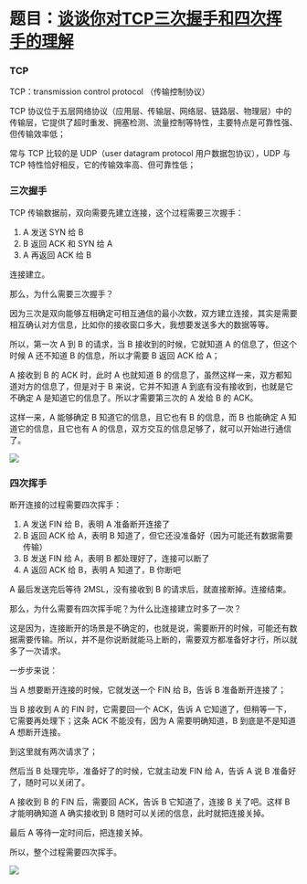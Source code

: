 # 题目：[谈谈你对TCP三次握手和四次挥手的理解](https://github.com/Advanced-Frontend/Daily-Interview-Question/issues/15)

### TCP

TCP：transmission control protocol （传输控制协议）

TCP 协议位于五层网络协议（应用层、传输层、网络层、链路层、物理层）中的传输层，它提供了超时重发、拥塞检测、流量控制等特性，主要特点是可靠性强、但传输效率低；

常与 TCP 比较的是 UDP（user datagram protocol 用户数据包协议），UDP 与 TCP 特性恰好相反，它的传输效率高、但可靠性低；

### 三次握手

TCP 传输数据前，双向需要先建立连接，这个过程需要三次握手：

1.  A 发送 SYN 给 B
2.  B 返回 ACK 和 SYN 给 A
3.  A 再返回 ACK 给 B

连接建立。

那么，为什么需要三次握手？

因为三次是双向能够互相确定可相互通信的最小次数，双方建立连接，其实是需要相互确认对方信息，比如你的接收窗口多大，我想要发送多大的数据等等。

所以，第一次 A 到 B 的请求，当 B 接收到的时候，它就知道 A 的信息了，但这个时候 A 还不知道 B 的信息，所以才需要 B 返回 ACK 给 A；

A 接收到 B 的 ACK 时，此时 A 也就知道 B 的信息了，虽然这样一来，双方都知道对方的信息了，但是对于 B 来说，它并不知道 A 到底有没有接收到，也就是它不确定 A 是知道它的信息了。所以才需要第三次的 A 发给 B 的 ACK。

这样一来，A 能够确定 B 知道它的信息，且它也有 B 的信息，而 B 也能确定 A 知道它的信息，且它也有 A 的信息，双方交互的信息足够了，就可以开始进行通信了。

![](https://upload-images.jianshu.io/upload_images/2095550-d49db915d308c518.png)

### 四次挥手

断开连接的过程需要四次挥手：

1. A 发送 FIN 给 B，表明 A 准备断开连接了
2. B 返回 ACK 给 A，表明 B 知道了，但它还没准备好（因为可能还有数据需要传输）
3. B 发送 FIN 给 A，表明 B 都处理好了，连接可以断了
4. A 返回 ACK 给 B，表明 A 知道了，B 你断吧

A 最后发送完后等待 2MSL，没有接收到 B 的请求后，就直接断掉。连接结束。

那么，为什么需要有四次挥手呢？为什么比连接建立时多了一次？

这是因为，连接断开的场景是不确定的，也就是说，需要断开的时候，可能还有数据需要传输。所以，并不是你说断就能马上断的，需要双方都准备好才行，所以就多了一次请求。

一步步来说：

当 A 想要断开连接的时候，它就发送一个 FIN 给 B，告诉 B 准备断开连接了；

当 B 接收到 A 的 FIN 时，它需要回一个 ACK，告诉 A 它知道了，但稍等一下，它需要再处理下；这条 ACK 不能没有，因为 A 需要明确知道，B 到底是不是知道 A 想断开连接。

到这里就有两次请求了；

然后当 B 处理完毕，准备好了的时候，它就主动发 FIN 给 A，告诉 A 说 B 准备好了，随时可以关闭了。

A 接收到 B 的 FIN 后，需要回 ACK，告诉 B 它知道了，连接 B 关了吧。这样 B 才能明确知道 A 确实接收到 B 随时可以关闭的信息，此时就把连接关掉。

最后 A 等待一定时间后，把连接关掉。

所以，整个过程需要四次挥手。

![](https://user-images.githubusercontent.com/34148615/53062591-3d846300-34fc-11e9-8d0f-4063d9ff3398.png)